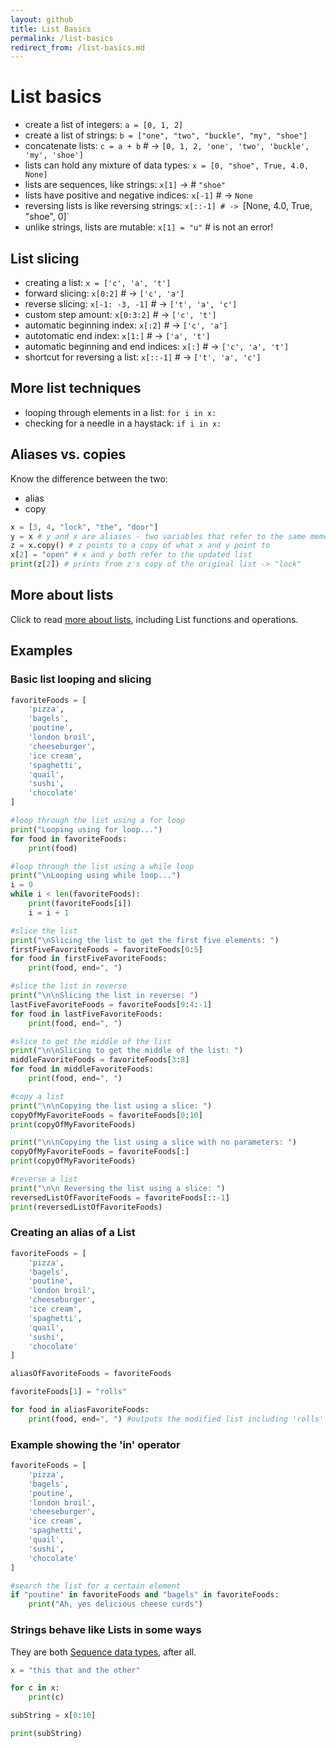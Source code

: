 ```yaml
---
layout: github
title: List Basics
permalink: /list-basics
redirect_from: /list-basics.md
---
```


# List basics

- create a list of integers: `a = [0, 1, 2]`
- create a list of strings: `b = ["one", "two", "buckle", "my", "shoe"]`
- concatenate lists: `c = a + b` # -> `[0, 1, 2, 'one', 'two', 'buckle', 'my', 'shoe']`
- lists can hold any mixture of data types: `x = [0, "shoe", True, 4.0, None]`
- lists are sequences, like strings: `x[1]` -> # `"shoe"`
- lists have positive and negative indices: `x[-1]` # -> `None`
- reversing lists is like reversing strings: `x[::-1] # -> `[None, 4.0, True, "shoe", 0]`
- unlike strings, lists are mutable: `x[1] = "u"` # is not an error!

## List slicing

- creating a list: `x = ['c', 'a', 't']`
- forward slicing: `x[0:2]` # -> `['c', 'a']`
- reverse slicing: `x[-1: -3, -1]` # -> `['t', 'a', 'c']`
- custom step amount: `x[0:3:2]` # -> `['c', 't']`
- automatic beginning index: `x[:2]` # -> `['c', 'a']`
- autotomatic end index: `x[1:]` # -> `['a', 't']`
- automatic beginning and end indices: `x[:]` # -> `['c', 'a', 't']`
- shortcut for reversing a list: `x[::-1]` # -> `['t', 'a', 'c']`

## More list techniques

- looping through elements in a list: `for i in x:`
- checking for a needle in a haystack: `if i in x:`

## Aliases vs. copies

Know the difference between the two:

- alias
- copy

```python
x = [3, 4, "lock", "the", "door"]
y = x # y and x are aliases - two variables that refer to the same memory address
z = x.copy() # z points to a copy of what x and y point to
x[2] = "open" # x and y both refer to the updated list
print(z[2]) # prints from z's copy of the original list -> "lock"
```

## More about lists

Click to read [more about lists](list-more.md), including List functions and operations.

## Examples

### Basic list looping and slicing

```python
favoriteFoods = [
    'pizza',
    'bagels',
    'poutine',
    'london broil',
    'cheeseburger',
    'ice cream',
    'spaghetti',
    'quail',
    'sushi',
    'chocolate'
]

#loop through the list using a for loop
print("Looping using for loop...")
for food in favoriteFoods:
    print(food)

#loop through the list using a while loop
print("\nLooping using while loop...")
i = 0
while i < len(favoriteFoods):
    print(favoriteFoods[i])
    i = i + 1

#slice the list
print("\nSlicing the list to get the first five elements: ")
firstFiveFavoriteFoods = favoriteFoods[0:5]
for food in firstFiveFavoriteFoods:
    print(food, end=", ")

#slice the list in reverse
print("\n\nSlicing the list in reverse: ")
lastFiveFavoriteFoods = favoriteFoods[9:4:-1]
for food in lastFiveFavoriteFoods:
    print(food, end=", ")

#slice to get the middle of the list
print("\n\nSlicing to get the middle of the list: ")
middleFavoriteFoods = favoriteFoods[3:8]
for food in middleFavoriteFoods:
    print(food, end=", ")

#copy a list
print("\n\nCopying the list using a slice: ")
copyOfMyFavoriteFoods = favoriteFoods[0:10]
print(copyOfMyFavoriteFoods)

print("\n\nCopying the list using a slice with no parameters: ")
copyOfMyFavoriteFoods = favoriteFoods[:]
print(copyOfMyFavoriteFoods)

#reverse a list
print("\n\n Reversing the list using a slice: ")
reversedListOfFavoriteFoods = favoriteFoods[::-1]
print(reversedListOfFavoriteFoods)
```

### Creating an alias of a List

```python
favoriteFoods = [
    'pizza',
    'bagels',
    'poutine',
    'london broil',
    'cheeseburger',
    'ice cream',
    'spaghetti',
    'quail',
    'sushi',
    'chocolate'
]

aliasOfFavoriteFoods = favoriteFoods

favoriteFoods[1] = "rolls"

for food in aliasFavoriteFoods:
    print(food, end=", ") #outputs the modified list including 'rolls' instead of bagels
```

### Example showing the \'in\' operator

```python
favoriteFoods = [
    'pizza',
    'bagels',
    'poutine',
    'london broil',
    'cheeseburger',
    'ice cream',
    'spaghetti',
    'quail',
    'sushi',
    'chocolate'
]

#search the list for a certain element
if "poutine" in favoriteFoods and "bagels" in favoriteFoods:
    print("Ah, yes delicious cheese curds")
```

### Strings behave like Lists in some ways

They are both [Sequence data types](https://docs.python.org/3.5/library/stdtypes.html#sequence-types-list-tuple-range), after all.

```python
x = "this that and the other"

for c in x:
    print(c)

subString = x[0:10]

print(subString)
```
